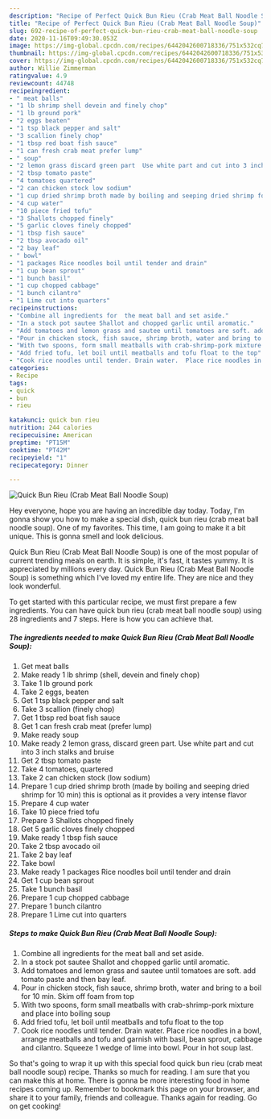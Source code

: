 ```yaml
---
description: "Recipe of Perfect Quick Bun Rieu (Crab Meat Ball Noodle Soup)"
title: "Recipe of Perfect Quick Bun Rieu (Crab Meat Ball Noodle Soup)"
slug: 692-recipe-of-perfect-quick-bun-rieu-crab-meat-ball-noodle-soup
date: 2020-11-16T09:49:30.053Z
image: https://img-global.cpcdn.com/recipes/6442042600718336/751x532cq70/quick-bun-rieu-crab-meat-ball-noodle-soup-recipe-main-photo.jpg
thumbnail: https://img-global.cpcdn.com/recipes/6442042600718336/751x532cq70/quick-bun-rieu-crab-meat-ball-noodle-soup-recipe-main-photo.jpg
cover: https://img-global.cpcdn.com/recipes/6442042600718336/751x532cq70/quick-bun-rieu-crab-meat-ball-noodle-soup-recipe-main-photo.jpg
author: Willie Zimmerman
ratingvalue: 4.9
reviewcount: 44748
recipeingredient:
- " meat balls"
- "1 lb shrimp shell devein and finely chop"
- "1 lb ground pork"
- "2 eggs beaten"
- "1 tsp black pepper and salt"
- "3 scallion finely chop"
- "1 tbsp red boat fish sauce"
- "1 can fresh crab meat prefer lump"
- " soup"
- "2 lemon grass discard green part  Use white part and cut into 3 inch stalks and bruise"
- "2 tbsp tomato paste"
- "4 tomatoes quartered"
- "2 can chicken stock low sodium"
- "1 cup dried shrimp broth made by boiling and seeping dried shrimp for 10 min this is optional as it provides a very intense flavor"
- "4 cup water"
- "10 piece fried tofu"
- "3 Shallots chopped finely"
- "5 garlic cloves finely chopped"
- "1 tbsp fish sauce"
- "2 tbsp avocado oil"
- "2 bay leaf"
- " bowl"
- "1 packages Rice noodles boil until tender and drain"
- "1 cup bean sprout"
- "1 bunch basil"
- "1 cup chopped cabbage"
- "1 bunch cilantro"
- "1 Lime cut into quarters"
recipeinstructions:
- "Combine all ingredients for  the meat ball and set aside."
- "In a stock pot sautee Shallot and chopped garlic until aromatic."
- "Add tomatoes and lemon grass and sautee until tomatoes are soft. add tomato paste and then bay leaf."
- "Pour in chicken stock, fish sauce, shrimp broth, water and bring to a boil for 10 min. Skim off foam from top"
- "With two spoons, form small meatballs with crab-shrimp-pork mixture and place into boiling soup"
- "Add fried tofu, let boil until meatballs and tofu float to the top"
- "Cook rice noodles until tender. Drain water.  Place rice noodles in a bowl, arrange meatballs and tofu and garnish with basil, bean sprout, cabbage and cilantro. Squeeze 1 wedge of lime into bowl.  Pour in hot soup last."
categories:
- Recipe
tags:
- quick
- bun
- rieu

katakunci: quick bun rieu 
nutrition: 244 calories
recipecuisine: American
preptime: "PT15M"
cooktime: "PT42M"
recipeyield: "1"
recipecategory: Dinner

---
```



![Quick Bun Rieu (Crab Meat Ball Noodle Soup)](https://img-global.cpcdn.com/recipes/6442042600718336/751x532cq70/quick-bun-rieu-crab-meat-ball-noodle-soup-recipe-main-photo.jpg)

Hey everyone, hope you are having an incredible day today. Today, I'm gonna show you how to make a special dish, quick bun rieu (crab meat ball noodle soup). One of my favorites. This time, I am going to make it a bit unique. This is gonna smell and look delicious.



Quick Bun Rieu (Crab Meat Ball Noodle Soup) is one of the most popular of current trending meals on earth. It is simple, it's fast, it tastes yummy. It is appreciated by millions every day. Quick Bun Rieu (Crab Meat Ball Noodle Soup) is something which I've loved my entire life. They are nice and they look wonderful.


To get started with this particular recipe, we must first prepare a few ingredients. You can have quick bun rieu (crab meat ball noodle soup) using 28 ingredients and 7 steps. Here is how you can achieve that.

<!--inarticleads1-->

##### The ingredients needed to make Quick Bun Rieu (Crab Meat Ball Noodle Soup):

1. Get  meat balls
1. Make ready 1 lb shrimp (shell, devein and finely chop)
1. Take 1 lb ground pork
1. Take 2 eggs, beaten
1. Get 1 tsp black pepper and salt
1. Take 3 scallion (finely chop)
1. Get 1 tbsp red boat fish sauce
1. Get 1 can fresh crab meat (prefer lump)
1. Make ready  soup
1. Make ready 2 lemon grass, discard green part.  Use white part and cut into 3 inch stalks and bruise
1. Get 2 tbsp tomato paste
1. Take 4 tomatoes, quartered
1. Take 2 can chicken stock (low sodium)
1. Prepare 1 cup dried shrimp broth (made by boiling and seeping dried shrimp for 10 min) this is optional as it provides a very intense flavor
1. Prepare 4 cup water
1. Take 10 piece fried tofu
1. Prepare 3 Shallots chopped finely
1. Get 5 garlic cloves finely chopped
1. Make ready 1 tbsp fish sauce
1. Take 2 tbsp avocado oil
1. Take 2 bay leaf
1. Take  bowl
1. Make ready 1 packages Rice noodles boil until tender and drain
1. Get 1 cup bean sprout
1. Take 1 bunch basil
1. Prepare 1 cup chopped cabbage
1. Prepare 1 bunch cilantro
1. Prepare 1 Lime cut into quarters




<!--inarticleads2-->

##### Steps to make Quick Bun Rieu (Crab Meat Ball Noodle Soup):

1. Combine all ingredients for  the meat ball and set aside.
1. In a stock pot sautee Shallot and chopped garlic until aromatic.
1. Add tomatoes and lemon grass and sautee until tomatoes are soft. add tomato paste and then bay leaf.
1. Pour in chicken stock, fish sauce, shrimp broth, water and bring to a boil for 10 min. Skim off foam from top
1. With two spoons, form small meatballs with crab-shrimp-pork mixture and place into boiling soup
1. Add fried tofu, let boil until meatballs and tofu float to the top
1. Cook rice noodles until tender. Drain water.  Place rice noodles in a bowl, arrange meatballs and tofu and garnish with basil, bean sprout, cabbage and cilantro. Squeeze 1 wedge of lime into bowl.  Pour in hot soup last.




So that's going to wrap it up with this special food quick bun rieu (crab meat ball noodle soup) recipe. Thanks so much for reading. I am sure that you can make this at home. There is gonna be more interesting food in home recipes coming up. Remember to bookmark this page on your browser, and share it to your family, friends and colleague. Thanks again for reading. Go on get cooking!
